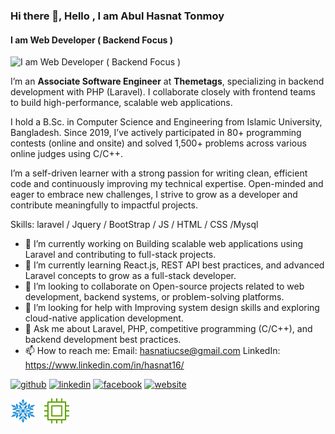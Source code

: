 ### Hi there 👋, Hello , I am Abul Hasnat Tonmoy
#### I am Web  Developer ( Backend Focus )
![I am Web  Developer ( Backend Focus )](https://i.postimg.cc/R0jjwFy5/Tonmoy.jpg)

I’m an **Associate Software Engineer** at **Themetags**, specializing in backend development with PHP (Laravel). I collaborate closely with frontend teams to build high-performance, scalable web applications.

I hold a B.Sc. in Computer Science and Engineering from Islamic University, Bangladesh. Since 2019, I’ve actively participated in 80+ programming contests (online and onsite) and solved 1,500+ problems across various online judges using C/C++.

I’m a self-driven learner with a strong passion for writing clean, efficient code and continuously improving my technical expertise. Open-minded and eager to embrace new challenges, I strive to grow as a developer and contribute meaningfully to impactful projects.

Skills: laravel / Jquery / BootStrap / JS / HTML / CSS /Mysql

- 🔭 I’m currently working on Building scalable web applications using Laravel and contributing to full-stack projects. 
- 🌱 I’m currently learning React.js, REST API best practices, and advanced Laravel concepts to grow as a full-stack developer. 
- 👯 I’m looking to collaborate on Open-source projects related to web development, backend systems, or problem-solving platforms. 
- 🤔 I’m looking for help with Improving system design skills and exploring cloud-native application development. 
- 💬 Ask me about Laravel, PHP, competitive programming (C/C++), and backend development best practices. 
- 📫 How to reach me: Email: hasnatiucse@gmail.com  LinkedIn: https://www.linkedin.com/in/hasnat16/ 


[<img src='https://cdn.jsdelivr.net/npm/simple-icons@3.0.1/icons/github.svg' alt='github' height='40'>](https://github.com/https://github.com/ahtonmoy27)  [<img src='https://cdn.jsdelivr.net/npm/simple-icons@3.0.1/icons/linkedin.svg' alt='linkedin' height='40'>](https://www.linkedin.com/in/https://www.linkedin.com/in/hasnat16//)  [<img src='https://cdn.jsdelivr.net/npm/simple-icons@3.0.1/icons/facebook.svg' alt='facebook' height='40'>](https://www.facebook.com/https://www.facebook.com/AbulHasnatTonmoy)  [<img src='https://cdn.jsdelivr.net/npm/simple-icons@3.0.1/icons/icloud.svg' alt='website' height='40'>](https://ahtonmoy.blogspot.com/)  

<a href='https://archiveprogram.github.com/'><img src='https://raw.githubusercontent.com/acervenky/animated-github-badges/master/assets/acbadge.gif' width='40' height='40'></a> <a href='https://docs.github.com/en/developers'><img src='https://raw.githubusercontent.com/acervenky/animated-github-badges/master/assets/devbadge.gif' width='40' height='40'></a> 




